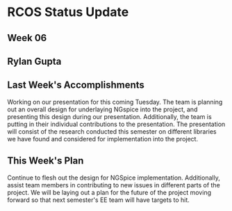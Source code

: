# RCOS Status Update

## Week 06

## Rylan Gupta


## Last Week's Accomplishments

Working on our presentation for this coming Tuesday. The team is planning out an overall design for underlaying NGspice into the project, and presenting this design during our presentation. Additionally, the team is putting in their individual contributions to the presentation. The presentation will consist of the research conducted this semester on different libraries we have found and considered for implementation into the project.


## This Week's Plan

Continue to flesh out the design for NGSpice implementation. Additionally, assist team members in contributing to new issues in different parts of the project. We will be laying out a plan for the future of the project moving forward so that next semester's EE team will have targets to hit.


